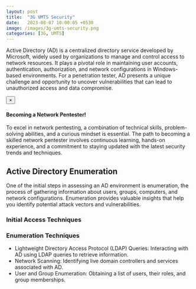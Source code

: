 ```yaml
---
layout: post
title:  "3G UMTS Security"
date:   2023-08-07 10:00:05 +0530
image: /images/3g-umts-security.png
categories: [3G, UMTS]
---
```

Active Directory (AD) is a centralized directory service developed by Microsoft, widely used by organizations to manage and control access to network resources. 
It plays a pivotal role in maintaining user accounts, authentication, authorization, and network configurations in Windows-based environments. 
For a penetration tester, AD presents a unique challenge and opportunity to uncover vulnerabilities that can lead to unauthorized access and data compromise.

<div class="alert alert-dismissible alert-success">
  <button type="button" class="close" data-dismiss="alert">&times;</button>
  <h4>Becoming a Network Pentester!</h4>
  <p>To excel in network pentesting, a combination of technical skills, problem-solving abilities, and a curious mindset is essential. The path to becoming a skilled network pentester involves continuous learning, hands-on experience, and a commitment to staying updated with the latest security trends and techniques.</p>
</div>

## Active Directory Enumeration
One of the initial steps in assessing an AD environment is enumeration, the process of gathering information about users, groups, computers, and network configurations. Enumeration provides valuable insights that help you identify potential attack vectors and vulnerabilities.

### Initial Access Techniques


### Enumeration Techniques

- Lightweight Directory Access Protocol (LDAP) Queries: Interacting with AD using LDAP queries to retrieve information.
- Network Scanning: Identifying live domain controllers and services associated with AD.
- User and Group Enumeration: Obtaining a list of users, their roles, and group memberships.


